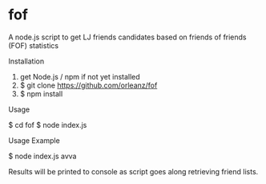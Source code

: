 # fof
A node.js script to get LJ friends candidates based on friends of friends (FOF) statistics 

Installation

1. get Node.js / npm if not yet installed
2. $ git clone https://github.com/orleanz/fof
3. $ npm install

Usage 

$ cd fof
$ node index.js <lj-user-name>

Usage Example

$ node index.js avva

Results will be printed to console as script goes along retrieving friend lists.

